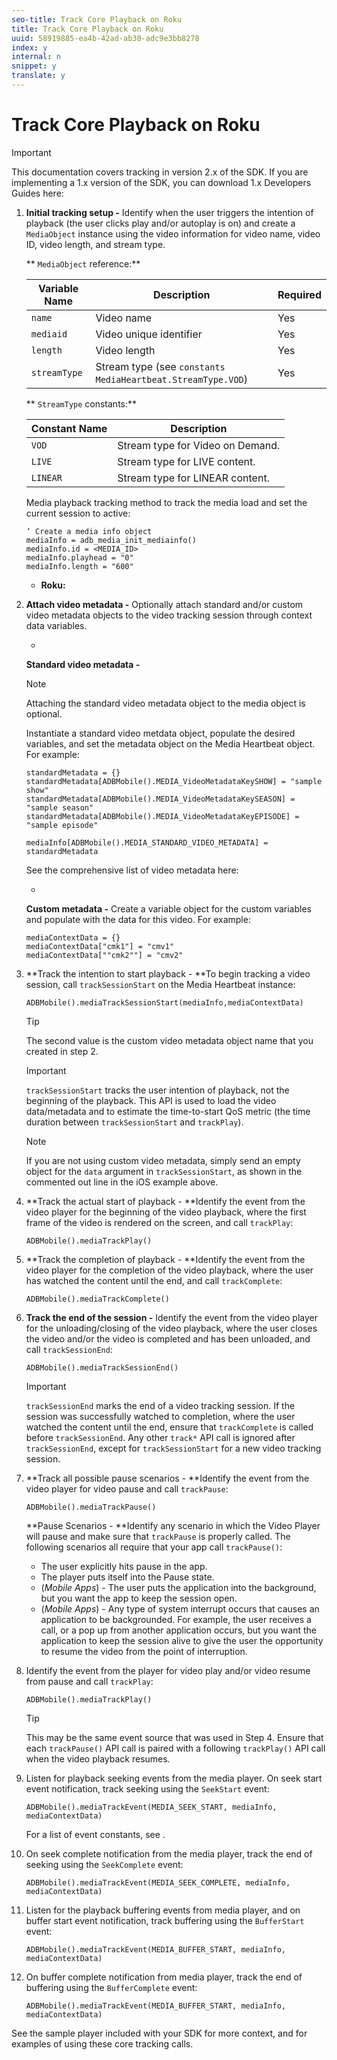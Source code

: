 ```yaml
---
seo-title: Track Core Playback on Roku
title: Track Core Playback on Roku
uuid: 58919885-ea4b-42ad-ab30-adc9e3bb8278
index: y
internal: n
snippet: y
translate: y
---
```


# Track Core Playback on Roku

>[!IMPORTANT]
>
>This documentation covers tracking in version 2.x of the SDK. If you are implementing a 1.x version of the SDK, you can download 1.x Developers Guides here: [](../../sdk-implement/download-sdks.md)

1. **Initial tracking setup -** Identify when the user triggers the intention of playback (the user clicks play and/or autoplay is on) and create a `MediaObject` instance using the video information for video name, video ID, video length, and stream type. 

   ** `MediaObject` reference:** 

   |  Variable Name  | Description  | Required  |
   |---|---|---|
   |  `name`  | Video name  | Yes  |
   |  `mediaid`  | Video unique identifier  | Yes  |
   |  `length`  | Video length  | Yes  |
   |  `streamType`  | Stream type (see `constants MediaHeartbeat.StreamType.VOD`)  | Yes  |

   ** `StreamType` constants:** 

   |  Constant Name  | Description  |
   |---|---|
   |  `VOD`  | Stream type for Video on Demand.  |
   |  `LIVE`  | Stream type for LIVE content.  |
   |  `LINEAR`  | Stream type for LINEAR content.  |

   Media playback tracking method to track the media load and set the current session to active:

   ```
   ‘ Create a media info object 
   mediaInfo = adb_media_init_mediainfo() 
   mediaInfo.id = <MEDIA_ID> 
   mediaInfo.playhead = "0" 
   mediaInfo.length = "600"
   ```

    * **Roku:**

1. **Attach video metadata -** Optionally attach standard and/or custom video metadata objects to the video tracking session through context data variables.

    * 
    
      **Standard video metadata -** 
    
      >[!NOTE]
      >
      >Attaching the standard video metadata object to the media object is optional.

      Instantiate a standard video metdata object, populate the desired variables, and set the metadata object on the Media Heartbeat object. For example:     
    
      ```    
      standardMetadata = {}  
      standardMetadata[ADBMobile().MEDIA_VideoMetadataKeySHOW] = "sample show"  
      standardMetadata[ADBMobile().MEDIA_VideoMetadataKeySEASON] = "sample season"  
      standardMetadata[ADBMobile().MEDIA_VideoMetadataKeyEPISODE] = "sample episode"  
       
      mediaInfo[ADBMobile().MEDIA_STANDARD_VIDEO_METADATA] = standardMetadata 
      ```

      See the comprehensive list of video metadata here: [](../../metrics-and-metadata/audio-video-parameters.md)

    * 
    
      **Custom metadata -** Create a variable object for the custom variables and populate with the data for this video. For example:     
    
      ```    
      mediaContextData = {} 
      mediaContextData["cmk1"] = "cmv1" 
      mediaContextData[""cmk2""] = "cmv2"
      ```

1. **Track the intention to start playback - **To begin tracking a video session, call `trackSessionStart` on the Media Heartbeat instance: 

   ```
   ADBMobile().mediaTrackSessionStart(mediaInfo,mediaContextData)
   ```

   >[!TIP]
   >
   >The second value is the custom video metadata object name that you created in step 2.

   >[!IMPORTANT]
   >
   >`trackSessionStart` tracks the user intention of playback, not the beginning of the playback. This API is used to load the video data/metadata and to estimate the time-to-start QoS metric (the time duration between `trackSessionStart` and `trackPlay`).

   >[!NOTE]
   >
   >If you are not using custom video metadata, simply send an empty object for the `data` argument in `trackSessionStart`, as shown in the commented out line in the iOS example above.

1. **Track the actual start of playback - **Identify the event from the video player for the beginning of the video playback, where the first frame of the video is rendered on the screen, and call `trackPlay`: 

   ```
   ADBMobile().mediaTrackPlay()
   ```

1. **Track the completion of playback - **Identify the event from the video player for the completion of the video playback, where the user has watched the content until the end, and call `trackComplete`: 

   ```
   ADBMobile().mediaTrackComplete()
   ```

1. **Track the end of the session -** Identify the event from the video player for the unloading/closing of the video playback, where the user closes the video and/or the video is completed and has been unloaded, and call `trackSessionEnd`: 

   ```
   ADBMobile().mediaTrackSessionEnd()
   ```

   >[!IMPORTANT]
   >
   >`trackSessionEnd` marks the end of a video tracking session. If the session was successfully watched to completion, where the user watched the content until the end, ensure that `trackComplete` is called before `trackSessionEnd`. Any other `track*` API call is ignored after `trackSessionEnd`, except for `trackSessionStart` for a new video tracking session.

1. **Track all possible pause scenarios - **Identify the event from the video player for video pause and call `trackPause`: 

   ```
   ADBMobile().mediaTrackPause()
   ```

   **Pause Scenarios - **Identify any scenario in which the Video Player will pause and make sure that `trackPause` is properly called. The following scenarios all require that your app call `trackPause()`:

    * The user explicitly hits pause in the app.
    * The player puts itself into the Pause state.
    * (*Mobile Apps*) - The user puts the application into the background, but you want the app to keep the session open.
    * (*Mobile Apps*) - Any type of system interrupt occurs that causes an application to be backgrounded. For example, the user receives a call, or a pop up from another application occurs, but you want the application to keep the session alive to give the user the opportunity to resume the video from the point of interruption.

1. Identify the event from the player for video play and/or video resume from pause and call `trackPlay`: 

   ```
   ADBMobile().mediaTrackPlay()
   ```

   >[!TIP]
   >
   >This may be the same event source that was used in Step 4. Ensure that each `trackPause()` API call is paired with a following `trackPlay()` API call when the video playback resumes.

1. Listen for playback seeking events from the media player. On seek start event notification, track seeking using the `SeekStart` event: 

   ```
   ADBMobile().mediaTrackEvent(MEDIA_SEEK_START, mediaInfo, mediaContextData)
   ```

   For a list of event constants, see [](../../metrics-and-metadata/roku-metadata.md).

1. On seek complete notification from the media player, track the end of seeking using the `SeekComplete` event: 

   ```
   ADBMobile().mediaTrackEvent(MEDIA_SEEK_COMPLETE, mediaInfo, mediaContextData)
   ```

1. Listen for the playback buffering events from media player, and on buffer start event notification, track buffering using the `BufferStart` event: 

   ```
   ADBMobile().mediaTrackEvent(MEDIA_BUFFER_START, mediaInfo, mediaContextData)
   ```

1. On buffer complete notification from media player, track the end of buffering using the `BufferComplete` event: 

   ```
   ADBMobile().mediaTrackEvent(MEDIA_BUFFER_START, mediaInfo, mediaContextData)
   ```

See the sample player included with your SDK for more context, and for examples of using these core tracking calls. 
